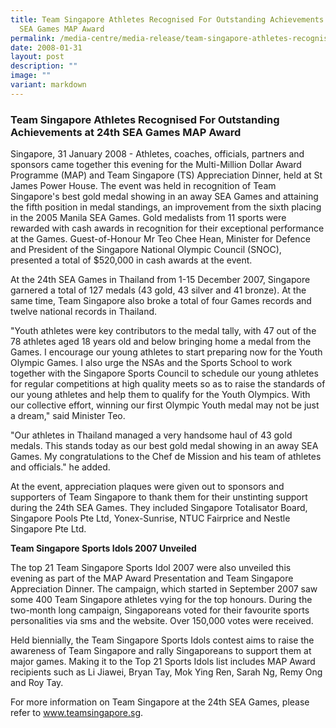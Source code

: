 ```yaml
---
title: Team Singapore Athletes Recognised For Outstanding Achievements at 24th
  SEA Games MAP Award
permalink: /media-centre/media-release/team-singapore-athletes-recognised-for-outstanding-achievements-at-24th/
date: 2008-01-31
layout: post
description: ""
image: ""
variant: markdown
---
```

### **Team Singapore Athletes Recognised For Outstanding Achievements at 24th SEA Games MAP Award**

Singapore, 31 January 2008 - Athletes, coaches, officials, partners and sponsors came together this evening for the Multi-Million Dollar Award Programme (MAP) and Team Singapore (TS) Appreciation Dinner, held at St James Power House. The event was held in recognition of Team Singapore's best gold medal showing in an away SEA Games and attaining the fifth position in medal standings, an improvement from the sixth placing in the 2005 Manila SEA Games.
Gold medalists from 11 sports were rewarded with cash awards in recognition for their exceptional performance at the Games. Guest-of-Honour Mr Teo Chee Hean, Minister for Defence and President of the Singapore National Olympic Council (SNOC), presented a total of $520,000 in cash awards at the event.

At the 24th SEA Games in Thailand from 1-15 December 2007, Singapore garnered a total of 127 medals (43 gold, 43 silver and 41 bronze). At the same time, Team Singapore also broke a total of four Games records and twelve national records in Thailand.

"Youth athletes were key contributors to the medal tally, with 47 out of the 78 athletes aged 18 years old and below bringing home a medal from the Games. I encourage our young athletes to start preparing now for the Youth Olympic Games. I also urge the NSAs and the Sports School to work together with the Singapore Sports Council to schedule our young athletes for regular competitions at high quality meets so as to raise the standards of our young athletes and help them to qualify for the Youth Olympics. With our collective effort, winning our first Olympic Youth medal may not be just a dream," said Minister Teo.

"Our athletes in Thailand managed a very handsome haul of 43 gold medals. This stands today as our best gold medal showing in an away SEA Games. My congratulations to the Chef de Mission and his team of athletes and officials." he added.

At the event, appreciation plaques were given out to sponsors and supporters of Team Singapore to thank them for their unstinting support during the 24th SEA Games. They included Singapore Totalisator Board, Singapore Pools Pte Ltd, Yonex-Sunrise, NTUC Fairprice and Nestle Singapore Pte Ltd.

**Team Singapore Sports Idols 2007 Unveiled**<br>

The top 21 Team Singapore Sports Idol 2007 were also unveiled this evening as part of the MAP Award Presentation and Team Singapore Appreciation Dinner. The campaign, which started in September 2007 saw some 400 Team Singapore athletes vying for the top honours. During the two-month long campaign, Singaporeans voted for their favourite sports personalities via sms and the website. Over 150,000 votes were received.

Held biennially, the Team Singapore Sports Idols contest aims to raise the awareness of Team Singapore and rally Singaporeans to support them at major games. Making it to the Top 21 Sports Idols list includes MAP Award recipients such as Li Jiawei, Bryan Tay, Mok Ying Ren, Sarah Ng, Remy Ong and Roy Tay.

For more information on Team Singapore at the 24th SEA Games, please refer to www.teamsingapore.sg.